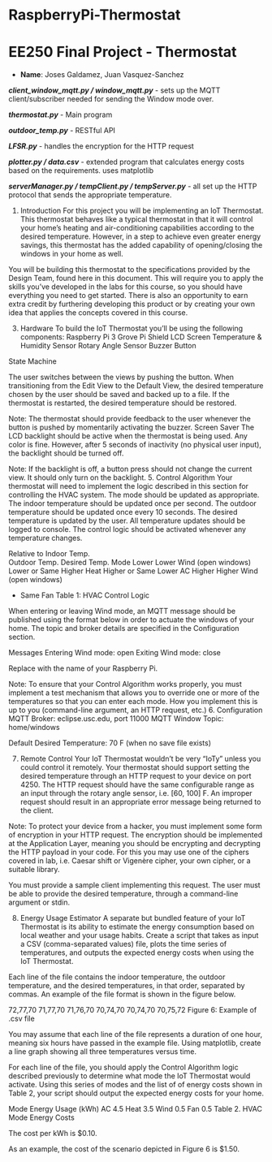 # RaspberryPi-Thermostat

# EE250 Final Project - Thermostat    #
- **Name**: Joses Galdamez, Juan Vasquez-Sanchez 

***client_window_mqtt.py / window_mqtt.py*** - sets up the MQTT client/subscriber 
 	needed for sending the Window mode over. 

***thermostat.py*** - Main program

***outdoor_temp.py*** - RESTful API

***LFSR.py*** - handles the encryption for the HTTP request

***plotter.py / data.csv*** - extended program that calculates energy
 	costs based on the requirements. uses matplotlib

***serverManager.py / tempClient.py / tempServer.py*** - all set up the 
 	HTTP protocol that sends the appropriate temperature.


1.	Introduction
For this project you will be implementing an IoT Thermostat. This thermostat behaves like a typical thermostat in that it will control your home’s heating and air-conditioning capabilities according to the desired temperature. However, in a step to achieve even greater energy savings, this thermostat has the added capability of opening/closing the windows in your home as well.

You will be building this thermostat to the specifications provided by the Design Team, found here in this document. This will require you to apply the skills you’ve developed in the labs for this course, so you should have everything you need to get started. There is also an opportunity to earn extra credit by furthering developing this product or by creating your own idea that applies the concepts covered in this course. 


3.	Hardware
To build the IoT Thermostat you’ll be using the following components:
	Raspberry Pi 3
	Grove Pi Shield
	LCD Screen
	Temperature & Humidity Sensor
Rotary Angle Sensor
	Buzzer
	Button

	


State Machine


The user switches between the views by pushing the button. When transitioning from the Edit View to the Default View, the desired temperature chosen by the user should be saved and backed up to a file. If the thermostat is restarted, the desired temperature should be restored.

Note: The thermostat should provide feedback to the user whenever the button is pushed by momentarily activating the buzzer.
Screen Saver
The LCD backlight should be active when the thermostat is being used. Any color is fine. However, after 5 seconds of inactivity (no physical user input), the backlight should be turned off.

Note: If the backlight is off, a button press should not change the current view. It should only turn on the backlight.
5.	Control Algorithm
Your thermostat will need to implement the logic described in this section for controlling the HVAC system. The mode should be updated as appropriate. The indoor temperature should be updated once per second. The outdoor temperature should be updated once every 10 seconds. The desired temperature is updated by the user. All temperature updates should be logged to console. The control logic should be activated whenever any temperature changes.


Relative to Indoor Temp.	
Outdoor Temp.	Desired Temp.	Mode
Lower	Lower	Wind (open windows)
Lower or Same	Higher	Heat
Higher or Same	Lower	AC
Higher	Higher	Wind (open windows)
*	Same	Fan
Table 1: HVAC Control Logic

When entering or leaving Wind mode, an MQTT message should be published using the format below in order to actuate the windows of your home. The topic and broker details are specified in the Configuration section.

Messages
Entering Wind mode: <hostname> open
Exiting Wind mode: <hostname> close

Replace <hostname> with the name of your Raspberry Pi.

Note: To ensure that your Control Algorithm works properly, you must implement a test mechanism that allows you to override one or more of the temperatures so that you can enter each mode. How you implement this is up to you (command-line argument, an HTTP request, etc.)
6.	Configuration
MQTT Broker: eclipse.usc.edu, port 11000
MQTT Window Topic: home/windows

Default Desired Temperature: 70 F (when no save file exists)

7.	Remote Control
Your IoT Thermostat wouldn’t be very “IoTy” unless you could control it remotely. Your thermostat should support setting the desired temperature through an HTTP request to your device on port 4250. The HTTP request should have the same configurable range as an input through the rotary angle sensor, i.e. [60, 100] F. An improper request should result in an appropriate error message being returned to the client.

Note: To protect your device from a hacker, you must implement some form of encryption in your HTTP request. The encryption should be implemented at the Application Layer, meaning you should be encrypting and decrypting the HTTP payload in your code. For this you may use one of the ciphers covered in lab, i.e. Caesar shift or Vigenère cipher, your own cipher, or a suitable library.

You must provide a sample client implementing this request. The user must be able to provide the desired temperature, through a command-line argument or stdin. 

8.	Energy Usage Estimator
A separate but bundled feature of your IoT Thermostat is its ability to estimate the energy consumption based on local weather and your usage habits. Create a script that takes as input a CSV (comma-separated values) file, plots the time series of temperatures, and outputs the expected energy costs when using the IoT Thermostat. 

Each line of the file contains the indoor temperature, the outdoor temperature, and the desired temperatures, in that order, separated by commas. An example of the file format is shown in the figure below.

72,77,70
71,77,70
71,76,70
70,74,70
70,74,70
70,75,72
Figure 6: Example of .csv file

You may assume that each line of the file represents a duration of one hour, meaning six hours have passed in the example file. Using matplotlib, create a line graph showing all three temperatures versus time. 

For each line of the file, you should apply the Control Algorithm logic described previously to determine what mode the IoT Thermostat would activate. Using this series of modes and the list of of energy costs shown in Table 2, your script should output the expected energy costs for your home.


Mode	Energy Usage (kWh)
AC	4.5
Heat	3.5
Wind	0.5
Fan	0.5
Table 2. HVAC Mode Energy Costs

The cost per kWh is $0.10.

As an example, the cost of the scenario depicted in Figure 6 is $1.50.
